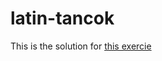 # latin-tancok
This is the solution for [this exercie](https://loma.info.hu/index.php/programozas/programozas-feladatok/35-latin-tancok)
